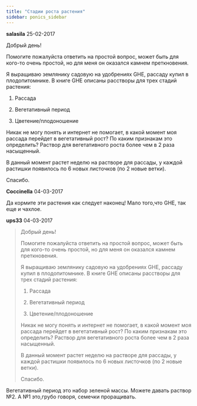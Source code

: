 ```yaml
---
title: "Стадии роста растения"
sidebar: ponics_sidebar
---
```


**salasila** 25-02-2017

Добрый день!

Помогите пожалуйста ответить на простой вопрос, может быть для кого-то очень простой, но для меня он оказался камнем преткновения.

Я выращиваю землянику садовую на удобрениях GHE, рассаду купил в плодопитомнике. В книге GHE описаны расстворы для трех стадий растения:

1) Рассада

2) Вегетативный период

3) Цветение/плодоношение

Никак не могу понять и интернет не помогает, в какой момент моя рассада перейдет в вегетативный рост? По каким признакам это определить? Раствор для вегетативного роста более чем в 2 раза насыщенный.

В данный момент растет неделю на растворе для рассады, у каждой растишки появилось по 6 новых листочков (по 2 новые ветки).

Спасибо.


**Coccinella** 04-03-2017

Да кормите эти растения как следует наконец! Мало того,что GHE, так еще и чахлое.


**ups33** 04-03-2017

> Добрый день!
> 
> Помогите пожалуйста ответить на простой вопрос, может быть для кого-то очень простой, но для меня он оказался камнем преткновения.
> 
> Я выращиваю землянику садовую на удобрениях GHE, рассаду купил в плодопитомнике. В книге GHE описаны расстворы для трех стадий растения:
> 
> 1) Рассада
> 
> 2) Вегетативный период
> 
> 3) Цветение/плодоношение
> 
> Никак не могу понять и интернет не помогает, в какой момент моя рассада перейдет в вегетативный рост? По каким признакам это определить? Раствор для вегетативного роста более чем в 2 раза насыщенный.
> 
> В данный момент растет неделю на растворе для рассады, у каждой растишки появилось по 6 новых листочков (по 2 новые ветки).
> 
> Спасибо.

Вегетативный период это набор зеленой массы. Можете давать раствор №2. А №1 это,грубо говоря, семечки проращивать.


